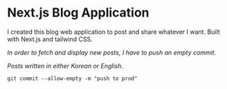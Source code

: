 # Next.js Blog Application

I created this blog web application to post and share whatever I want.
Built with Next.js and tailwind CSS.

*In order to fetch and display new posts, I have to push an empty commit.*

*Posts written in either Korean or English.*
```
git commit --allow-empty -m "push to prod"
```
